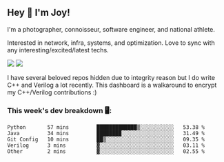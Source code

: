 ## Hey 👋 I'm Joy! 
I'm a photographer, connoisseur, software engineer, and national athlete. 

Interested in network, infra, systems, and optimization. Love to sync with any interesting/excited/latest techs. 

<img src ="https://github-readme-stats.vercel.app/api?username=joyhuan&show_icons=true&count_private=true&theme=dracula" />

<img src="https://github-readme-stats.vercel.app/api/top-langs/?username=joyhuan&theme=dracula" />

I have several beloved repos hidden due to integrity reason but I do write C++ and Verilog a lot recently. This dashboard is a walkaround to encrypt my C++/Verilog contributions :)

### This week's dev breakdown 🖥:
<!--START_SECTION:waka-->
```text
Python       57 mins         █████████████▒░░░░░░░░░░░   53.38 % 
Java         34 mins         ████████░░░░░░░░░░░░░░░░░   31.49 % 
Git Config   10 mins         ██▒░░░░░░░░░░░░░░░░░░░░░░   09.35 % 
Verilog      3 mins          ▓░░░░░░░░░░░░░░░░░░░░░░░░   03.11 % 
Other        2 mins          ▓░░░░░░░░░░░░░░░░░░░░░░░░   02.55 % 
```
<!--END_SECTION:waka-->


